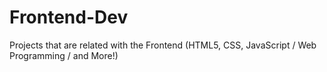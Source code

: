 # Frontend-Dev
Projects that are related with the Frontend (HTML5, CSS, JavaScript / Web Programming / and More!)
